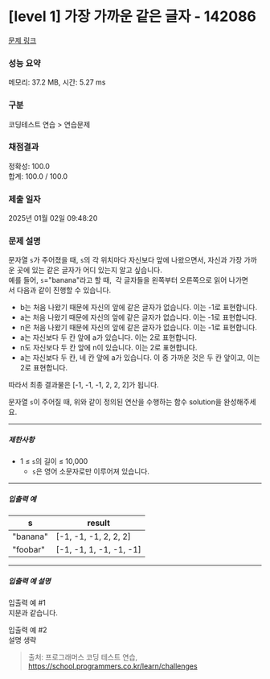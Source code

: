 # [level 1] 가장 가까운 같은 글자 - 142086 

[문제 링크](https://school.programmers.co.kr/learn/courses/30/lessons/142086) 

### 성능 요약

메모리: 37.2 MB, 시간: 5.27 ms

### 구분

코딩테스트 연습 > 연습문제

### 채점결과

정확성: 100.0<br/>합계: 100.0 / 100.0

### 제출 일자

2025년 01월 02일 09:48:20

### 문제 설명

<p style="user-select: auto !important;">문자열 <code style="user-select: auto !important;">s</code>가&nbsp;주어졌을 때, <code style="user-select: auto !important;">s</code>의 각 위치마다 자신보다 앞에 나왔으면서, 자신과 가장 가까운 곳에 있는 같은 글자가 어디 있는지 알고 싶습니다.<br style="user-select: auto !important;">
예를 들어, <code style="user-select: auto !important;">s</code>="banana"라고 할 때,&nbsp; 각 글자들을 왼쪽부터 오른쪽으로 읽어 나가면서&nbsp;다음과 같이 진행할 수 있습니다.</p>

<ul style="user-select: auto !important;">
<li style="user-select: auto !important;">b는 처음 나왔기 때문에 자신의 앞에 같은 글자가 없습니다. 이는 -1로 표현합니다.</li>
<li style="user-select: auto !important;">a는 처음 나왔기 때문에 자신의 앞에 같은 글자가 없습니다. 이는 -1로 표현합니다.</li>
<li style="user-select: auto !important;">n은 처음 나왔기 때문에 자신의 앞에 같은 글자가 없습니다. 이는 -1로 표현합니다.</li>
<li style="user-select: auto !important;">a는 자신보다 두 칸 앞에 a가 있습니다. 이는 2로 표현합니다.</li>
<li style="user-select: auto !important;">n도&nbsp;자신보다 두 칸 앞에 n이 있습니다. 이는 2로 표현합니다.</li>
<li style="user-select: auto !important;">a는 자신보다 두 칸, 네 칸 앞에 a가 있습니다. 이 중 가까운 것은 두 칸 앞이고, 이는 2로 표현합니다.</li>
</ul>

<p style="user-select: auto !important;">따라서 최종 결과물은 [-1, -1, -1, 2, 2, 2]가 됩니다.</p>

<p style="user-select: auto !important;">문자열 <code style="user-select: auto !important;">s</code>이 주어질 때, 위와 같이 정의된 연산을 수행하는 함수 solution을 완성해주세요.</p>

<hr style="user-select: auto !important;">

<h5 style="user-select: auto !important;">제한사항</h5>

<ul style="user-select: auto !important;">
<li style="user-select: auto !important;">1 ≤ <code style="user-select: auto !important;">s</code>의 길이 ≤ 10,000

<ul style="user-select: auto !important;">
<li style="user-select: auto !important;"><code style="user-select: auto !important;">s</code>은 영어 소문자로만 이루어져 있습니다.</li>
</ul></li>
</ul>

<hr style="user-select: auto !important;">

<h5 style="user-select: auto !important;">입출력 예</h5>
<table class="table" style="user-select: auto !important;">
        <thead style="user-select: auto !important;"><tr style="user-select: auto !important;">
<th style="user-select: auto !important;">s</th>
<th style="user-select: auto !important;">result</th>
</tr>
</thead>
        <tbody style="user-select: auto !important;"><tr style="user-select: auto !important;">
<td style="user-select: auto !important;">"banana"</td>
<td style="user-select: auto !important;">[-1, -1, -1, 2, 2, 2]</td>
</tr>
<tr style="user-select: auto !important;">
<td style="user-select: auto !important;">"foobar"</td>
<td style="user-select: auto !important;">[-1, -1, 1, -1, -1, -1]</td>
</tr>
</tbody>
      </table>
<hr style="user-select: auto !important;">

<h5 style="user-select: auto !important;">입출력 예 설명</h5>

<p style="user-select: auto !important;">입출력 예 #1<br style="user-select: auto !important;">
지문과 같습니다.</p>

<p style="user-select: auto !important;">입출력 예 #2<br style="user-select: auto !important;">
설명 생략</p>


> 출처: 프로그래머스 코딩 테스트 연습, https://school.programmers.co.kr/learn/challenges